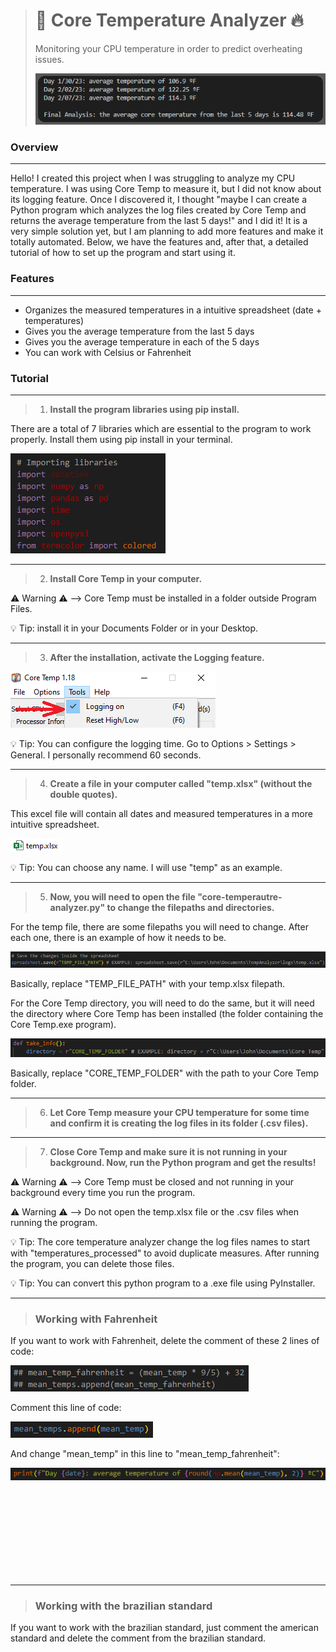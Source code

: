 > # 🧊 **Core Temperature Analyzer** 🔥
>
> 
> Monitoring your CPU temperature in order to predict overheating issues.
>
>
> ![Result](/images/1.png)
> 
>

### Overview
***
Hello! I created this project when I was struggling to analyze my CPU temperature. I was using Core Temp to measure it, but I did not know about its logging feature. Once I
discovered it, I thought "maybe I can create a Python program which analyzes the log files created by Core Temp and returns the average temperature from the last 5 days!" and I did it! It is a very simple solution yet, but I am planning to add more features and make it totally automated. Below, we have the features and, after that, a detailed tutorial
of how to set up the program and start using it.



### Features
***
- Organizes the measured temperatures in a intuitive spreadsheet (date + temperatures)
- Gives you the average temperature from the last 5 days
- Gives you the average temperature in each of the 5 days
- You can work with Celsius or Fahrenheit



### Tutorial
***  
> 1. **Install the program libraries using pip install.**  
  
There are a total of 7 libraries which are essential to the program to work properly. Install them using pip install in your terminal.  
  
![Libraries](/images/6.png)  
  
  
***  
> 2. **Install Core Temp in your computer.**  
  
⚠️ Warning ⚠️ --> Core Temp must be installed in a folder outside Program Files. 
   
💡 Tip: install it in your Documents Folder or in your Desktop.  
  
  
***  
> 3. **After the installation, activate the Logging feature.**  
  
![Logging](/images/2.png)  
  
💡 Tip: You can configure the logging time. Go to Options > Settings > General. I personally recommend 60 seconds.  
    
   
***  
> 4. **Create a file in your computer called "temp.xlsx" (without the double quotes).**  
  
This excel file will contain all dates and measured temperatures in a more intuitive spreadsheet.  
  
![Temp](/images/3.png)  
  
💡 Tip: You can choose any name. I will use "temp" as an example.     
   
  
***  
> 5. **Now, you will need to open the file "core-temperautre-analyzer.py" to change the filepaths and directories.**  
  

For the temp file, there are some filepaths you will need to change. After each one, there is an example of how it needs to be.  
  
![TempDir](/images/4.png)  
  
Basically, replace "TEMP_FILE_PATH" with your temp.xlsx filepath.  
  
  
    
   
For the Core Temp directory, you will need to do the same, but it will need the directory where Core Temp has been installed (the folder containing the Core Temp.exe program).  
  
![CoreTempDir](/images/5.png)  
  
Basically, replace "CORE_TEMP_FOLDER" with the path to your Core Temp folder.  
  
  
***  
> 6. **Let Core Temp measure your CPU temperature for some time and confirm it is creating the log files in its folder (.csv files).**  
  
  
***  
> 7. **Close Core Temp and make sure it is not running in your background. Now, run the Python program and get the results!**   
   
⚠️ Warning ⚠️ --> Core Temp must be closed and not running in your background every time you run the program.  
  
⚠️ Warning ⚠️ --> Do not open the temp.xlsx file or the .csv files when running the program.  
  


💡 Tip: The core temperature analyzer change the log files names to start with "temperatures_processed" to avoid duplicate measures. After running the program, you can delete those files.   
  
💡 Tip: You can convert this python program to a .exe file using PyInstaller.  
  
  
  
***
> ### **Working with Fahrenheit**  
  
If you want to work with Fahrenheit, delete the comment of these 2 lines of code: 
  
![Comment1](/images/7.png) 
   
Comment this line of code:    
  
![Comment2](/images/8.png)   
   
And change "mean_temp" in this line to "mean_temp_fahrenheit":  
  
![Fahrenheit](/images/9.png)  
  
  
<br/><br/>
<br/><br/>
<br/><br/>
<br/><br/>
***
> ### **Working with the brazilian standard**  
  
If you want to work with the brazilian standard, just comment the american standard and delete the comment from the brazilian standard. 


